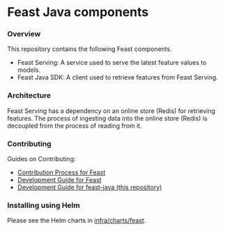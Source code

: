# Feast Java components

### Overview

This repository contains the following Feast components.
* Feast Serving: A service used to serve the latest feature values to models.
* Feast Java SDK: A client used to retrieve features from Feast Serving.

### Architecture

Feast Serving has a dependency on an online store (Redis) for retrieving features. 
The process of ingesting data into the online store (Redis) is decoupled from the process of reading from it.

### Contributing
Guides on Contributing:
- [Contribution Process for Feast](https://docs.feast.dev/v/master/project/contributing)
- [Development Guide for Feast](https://docs.feast.dev/v/master/project/development-guide)
- [Development Guide for feast-java (this repository)](CONTRIBUTING.md)

### Installing using Helm
Please see the Helm charts in [infra/charts/feast](../infra/charts/feast).
